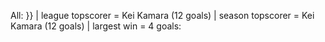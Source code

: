 All: }} | league topscorer = Kei Kamara (12 goals) | season topscorer = Kei Kamara (12 goals) | largest win = 4 goals:
